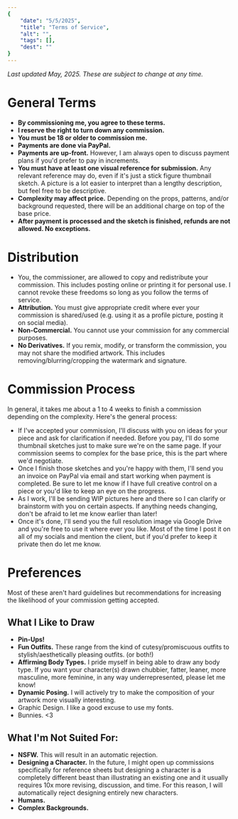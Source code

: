 ```yaml
---
{
    "date": "5/5/2025",
    "title": "Terms of Service",
    "alt": "",
    "tags": [],
    "dest": ""
}
---
```


*Last updated May, 2025. These are subject to change at any time.*

# General Terms
- __By commissioning me, you agree to these terms.__
- __I reserve the right to turn down any commission.__
- __You must be 18 or older to commission me.__
- __Payments are done via PayPal.__
- __Payments are up-front.__ However, I am always open to discuss payment plans if you'd prefer to pay in increments.
- __You must have at least one visual reference for submission.__ Any relevant reference may do, even if it's just a stick figure thumbnail sketch. A picture is a lot easier to interpret than a lengthy description, but feel free to be descriptive.
- __Complexity may affect price.__ Depending on the props, patterns, and/or background requested, there will be an additional charge on top of the base price.
- __After payment is processed and the sketch is finished, refunds are not allowed. No exceptions.__

# Distribution
- You, the commissioner, are allowed to copy and redistribute your commission. This includes posting online or printing it for personal use. I cannot revoke these freedoms so long as you follow the terms of service.
- __Attribution.__ You must give appropriate credit where ever your commission is shared/used (e.g. using it as a profile picture, posting it on social media).
- __Non-Commercial.__ You cannot use your commission for any commercial purposes.
- __No Derivatives.__ If you remix, modify, or transform the commission, you may not share the modified artwork. This includes removing/blurring/cropping the watermark and signature.

# Commission Process
In general, it takes me about a 1 to 4 weeks to finish a commission depending on the complexity. Here's the general process:

- If I've accepted your commission, I'll discuss with you on ideas for your piece and ask for clarification if needed. Before you pay, I'll do some thumbnail sketches just to make sure we're on the same page. If your commission seems to complex for the base price, this is the part where we'd negotiate.
- Once I finish those sketches and you're happy with them, I'll send you an invoice on PayPal via email and start working when payment is completed. Be sure to let me know if I have full creative control on a piece or you'd like to keep an eye on the progress.
- As I work, I'll be sending WIP pictures here and there so I can clarify or brainstorm with you on certain aspects. If anything needs changing, don't be afraid to let me know earlier than later!
- Once it's done, I'll send you the full resolution image via Google Drive and you're free to use it where ever you like. Most of the time I post it on all of my socials and mention the client, but if you'd prefer to keep it private then do let me know.

# Preferences
Most of these aren't hard guidelines but recommendations for increasing the likelihood of your commission getting accepted.

## What I Like to Draw
- __Pin-Ups!__
- __Fun Outfits.__ These range from the kind of cutesy/promiscuous outfits to stylish/aesthetically pleasing outfits. (or both!)
- __Affirming Body Types.__ I pride myself in being able to draw any body type. If you want your character(s) drawn chubbier, fatter, leaner, more masculine, more feminine, in any way underrepresented, please let me know!
- __Dynamic Posing.__ I will actively try to make the composition of your artwork more visually interesting.
- Graphic Design. I like a good excuse to use my fonts.
- Bunnies. <3

## What I'm Not Suited For:
- __NSFW.__ This will result in an automatic rejection.
- __Designing a Character.__ In the future, I might open up commissions specifically for reference sheets but designing a character is a completely different beast than illustrating an existing one and it usually requires 10x more revising, discussion, and time. For this reason, I will automatically reject designing entirely new characters.
- __Humans.__
- __Complex Backgrounds.__